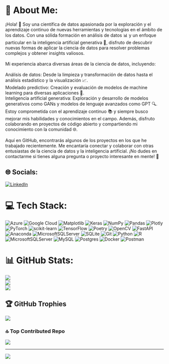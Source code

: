 # 💫 About Me:
¡Hola! 👋 Soy una científica de datos apasionada por la exploración y el aprendizaje continuo de nuevas herramientas y tecnologías en el ámbito de los datos. Con una sólida formación en análisis de datos 📊 y un enfoque particular en la inteligencia artificial generativa 🤖, disfruto de descubrir nuevas formas de aplicar la ciencia de datos para resolver problemas complejos y obtener insights valiosos.<br><br>Mi experiencia abarca diversas áreas de la ciencia de datos, incluyendo:<br><br>Análisis de datos: Desde la limpieza y transformación de datos hasta el análisis estadístico y la visualización 📈.<br>Modelado predictivo: Creación y evaluación de modelos de machine learning para diversas aplicaciones 🧠.<br>Inteligencia artificial generativa: Exploración y desarrollo de modelos generativos como GANs y modelos de lenguaje avanzados como GPT 🔍.<br>Estoy comprometida con el aprendizaje continuo 📚 y siempre busco mejorar mis habilidades y conocimientos en el campo. Además, disfruto colaborando en proyectos de código abierto y compartiendo mi conocimiento con la comunidad 🌐.<br><br>Aquí en GitHub, encontrarás algunos de los proyectos en los que he trabajado recientemente. Me encantaría conectar y colaborar con otras entusiastas de la ciencia de datos y la inteligencia artificial. ¡No dudes en contactarme si tienes alguna pregunta o proyecto interesante en mente! 🚀


## 🌐 Socials:
[![LinkedIn](https://img.shields.io/badge/LinkedIn-%230077B5.svg?logo=linkedin&logoColor=white)](https://linkedin.com/in/https://cl.linkedin.com/in/ignacia-loyola-fraile) 

# 💻 Tech Stack:
![Azure](https://img.shields.io/badge/azure-%230072C6.svg?style=for-the-badge&logo=microsoftazure&logoColor=white) ![Google Cloud](https://img.shields.io/badge/GoogleCloud-%234285F4.svg?style=for-the-badge&logo=google-cloud&logoColor=white) ![Matplotlib](https://img.shields.io/badge/Matplotlib-%23ffffff.svg?style=for-the-badge&logo=Matplotlib&logoColor=black) ![Keras](https://img.shields.io/badge/Keras-%23D00000.svg?style=for-the-badge&logo=Keras&logoColor=white) ![NumPy](https://img.shields.io/badge/numpy-%23013243.svg?style=for-the-badge&logo=numpy&logoColor=white) ![Pandas](https://img.shields.io/badge/pandas-%23150458.svg?style=for-the-badge&logo=pandas&logoColor=white) ![Plotly](https://img.shields.io/badge/Plotly-%233F4F75.svg?style=for-the-badge&logo=plotly&logoColor=white) ![PyTorch](https://img.shields.io/badge/PyTorch-%23EE4C2C.svg?style=for-the-badge&logo=PyTorch&logoColor=white) ![scikit-learn](https://img.shields.io/badge/scikit--learn-%23F7931E.svg?style=for-the-badge&logo=scikit-learn&logoColor=white) ![TensorFlow](https://img.shields.io/badge/TensorFlow-%23FF6F00.svg?style=for-the-badge&logo=TensorFlow&logoColor=white) ![Poetry](https://img.shields.io/badge/Poetry-%233B82F6.svg?style=for-the-badge&logo=poetry&logoColor=0B3D8D) ![OpenCV](https://img.shields.io/badge/opencv-%23white.svg?style=for-the-badge&logo=opencv&logoColor=white) ![FastAPI](https://img.shields.io/badge/FastAPI-005571?style=for-the-badge&logo=fastapi) ![Anaconda](https://img.shields.io/badge/Anaconda-%2344A833.svg?style=for-the-badge&logo=anaconda&logoColor=white) ![MicrosoftSQLServer](https://img.shields.io/badge/Microsoft%20SQL%20Server-CC2927?style=for-the-badge&logo=microsoft%20sql%20server&logoColor=white) ![SQLite](https://img.shields.io/badge/sqlite-%2307405e.svg?style=for-the-badge&logo=sqlite&logoColor=white) ![Git](https://img.shields.io/badge/git-%23F05033.svg?style=for-the-badge&logo=git&logoColor=white) ![Python](https://img.shields.io/badge/python-3670A0?style=for-the-badge&logo=python&logoColor=ffdd54) ![R](https://img.shields.io/badge/r-%23276DC3.svg?style=for-the-badge&logo=r&logoColor=white) ![MicrosoftSQLServer](https://img.shields.io/badge/Microsoft%20SQL%20Server-CC2927?style=for-the-badge&logo=microsoft%20sql%20server&logoColor=white) ![MySQL](https://img.shields.io/badge/mysql-4479A1.svg?style=for-the-badge&logo=mysql&logoColor=white) ![Postgres](https://img.shields.io/badge/postgres-%23316192.svg?style=for-the-badge&logo=postgresql&logoColor=white) ![Docker](https://img.shields.io/badge/docker-%230db7ed.svg?style=for-the-badge&logo=docker&logoColor=white) ![Postman](https://img.shields.io/badge/Postman-FF6C37?style=for-the-badge&logo=postman&logoColor=white)
# 📊 GitHub Stats:
![](https://github-readme-stats.vercel.app/api?username=ignacialoyfra&theme=dracula&hide_border=false&include_all_commits=false&count_private=false)<br/>
![](https://github-readme-streak-stats.herokuapp.com/?user=ignacialoyfra&theme=dracula&hide_border=false)<br/>
![](https://github-readme-stats.vercel.app/api/top-langs/?username=ignacialoyfra&theme=dracula&hide_border=false&include_all_commits=false&count_private=false&layout=compact)

## 🏆 GitHub Trophies
![](https://github-profile-trophy.vercel.app/?username=ignacialoyfra&theme=dracula&no-frame=false&no-bg=true&margin-w=4)

### 🔝 Top Contributed Repo
![](https://github-contributor-stats.vercel.app/api?username=ignacialoyfra&limit=5&theme=dark&combine_all_yearly_contributions=true)

---
[![](https://visitcount.itsvg.in/api?id=ignacialoyfra&icon=0&color=0)](https://visitcount.itsvg.in)

<!-- Proudly created with GPRM ( https://gprm.itsvg.in ) -->
